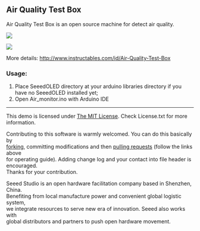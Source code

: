 Air Quality Test Box
----------------

Air Quality Test Box is an open source machine for detect air quality.


![](http://www.seeedstudio.com/recipe/img/recipe/seeed-recipe-35-20130711084125.png)

![](http://www.seeedstudio.com/recipe/img/recipe/seeed-recipe-35-20130711084215.png)

More details: http://www.instructables.com/id/Air-Quality-Test-Box

### Usage:
1. Place SeeedOLED directory at your arduino libraries directory if you have no SeeedOLED installed yet;
2. Open Air_monitor.ino with Arduino IDE

----

This demo is licensed under [The MIT License](http://opensource.org/licenses/mit-license.php). Check License.txt for more information.<br>

Contributing to this software is warmly welcomed. You can do this basically by<br>
[forking](https://help.github.com/articles/fork-a-repo), committing modifications and then [pulling requests](https://help.github.com/articles/using-pull-requests) (follow the links above<br>
for operating guide). Adding change log and your contact into file header is encouraged.<br>
Thanks for your contribution.

Seeed Studio is an open hardware facilitation company based in Shenzhen, China. <br>
Benefiting from local manufacture power and convenient global logistic system, <br>
we integrate resources to serve new era of innovation. Seeed also works with <br>
global distributors and partners to push open hardware movement.<br>

